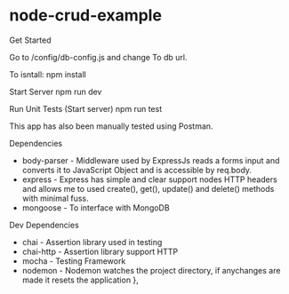 # node-crud-example

Get Started

Go to /config/db-config.js and change <URL GOES HERE> To db url.

To isntall:
npm install

Start Server
npm run dev

Run Unit Tests (Start server)
npm run test

This app has also been manually tested using Postman.

Dependencies
  - body-parser - Middleware used by ExpressJs reads a forms input and converts it to JavaScript Object and is accessible by req.body.
  - express - Express has simple and clear support nodes HTTP headers and allows me to used create(), get(), update() and delete() methods with minimal fuss.
  - mongoose - To interface with MongoDB

Dev Dependencies
  - chai - Assertion library used in testing
  - chai-http -  Assertion library support HTTP
  - mocha - Testing Framework
  - nodemon - Nodemon watches the project directory, if anychanges are made it resets the application
},

